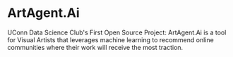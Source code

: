 # ArtAgent.Ai
UConn Data Science Club's First Open Source Project: ArtAgent.Ai is a tool for Visual Artists that leverages machine learning to recommend online communities where their work will receive the most traction.
